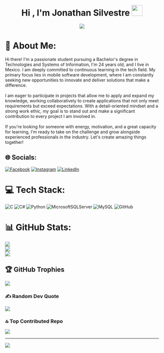 <h1 align="center"><b>Hi , I'm Jonathan Silvestre </b><img src="https://media.giphy.com/media/hvRJCLFzcasrR4ia7z/giphy.gif" width="35"></h1>
<!--  -->
<p align="center">
  <a href="https://github.com/DenverCoder1/readme-typing-svg"><img src="https://readme-typing-svg.herokuapp.com?font=Time+New+Roman&color=cyan&size=25&center=true&vCenter=true&width=700&height=100&lines=Jonathan+Silvestre+Alvarez+Cruz..&hearts;++;Information+Technologies+and+Systems+Student,;Love+to+learn+new+stuffs..<3"></a>
</p>



	
# 💫 About Me:
Hi there! I'm a passionate student pursuing a Bachelor's degree in Technologies and Systems of Information, I'm 24 years old, and I live in Mexico. I am deeply committed to continuous learning in the tech field. My primary focus lies in mobile software development, where I am constantly seeking new opportunities to innovate and deliver solutions that make a difference.<br><br>I am eager to participate in projects that allow me to apply and expand my knowledge, working collaboratively to create applications that not only meet requirements but exceed expectations. With a detail-oriented mindset and a strong work ethic, my goal is to stand out and make a significant contribution to every project I am involved in.<br><br>If you're looking for someone with energy, motivation, and a great capacity for learning, I'm ready to take on the challenge and grow alongside experienced professionals in the industry. Let's create amazing things together!<br>


## 🌐 Socials:
[![Facebook](https://img.shields.io/badge/Facebook-%231877F2.svg?logo=Facebook&logoColor=white)](https://facebook.com/silvestre.jon/) [![Instagram](https://img.shields.io/badge/Instagram-%23E4405F.svg?logo=Instagram&logoColor=white)](https://instagram.com/jonathan_alvarez_c/) [![LinkedIn](https://img.shields.io/badge/LinkedIn-%230077B5.svg?logo=linkedin&logoColor=white)](https://linkedin.com/in/jonathan-silvestre-alvarez-cruz-2a862431a/) 

# 💻 Tech Stack:
![C](https://img.shields.io/badge/c-%2300599C.svg?style=for-the-badge&logo=c&logoColor=white) ![C#](https://img.shields.io/badge/c%23-%23239120.svg?style=for-the-badge&logo=csharp&logoColor=white) ![Python](https://img.shields.io/badge/python-3670A0?style=for-the-badge&logo=python&logoColor=ffdd54) ![MicrosoftSQLServer](https://img.shields.io/badge/Microsoft%20SQL%20Server-CC2927?style=for-the-badge&logo=microsoft%20sql%20server&logoColor=white) ![MySQL](https://img.shields.io/badge/mysql-4479A1.svg?style=for-the-badge&logo=mysql&logoColor=white) ![GitHub](https://img.shields.io/badge/github-%23121011.svg?style=for-the-badge&logo=github&logoColor=white)
# 📊 GitHub Stats:
![](https://github-readme-stats.vercel.app/api?username=JonathanSilvestre&theme=tokyonight&hide_border=false&include_all_commits=true&count_private=true)<br/>
![](https://github-readme-streak-stats.herokuapp.com/?user=JonathanSilvestre&theme=tokyonight&hide_border=false)<br/>
![](https://github-readme-stats.vercel.app/api/top-langs/?username=JonathanSilvestre&theme=tokyonight&hide_border=false&include_all_commits=true&count_private=true&layout=compact)

## 🏆 GitHub Trophies
![](https://github-profile-trophy.vercel.app/?username=JonathanSilvestre&theme=tokyonight&no-frame=false&no-bg=true&margin-w=4)

### ✍️ Random Dev Quote
![](https://quotes-github-readme.vercel.app/api?type=horizontal&theme=tokyonight)

### 🔝 Top Contributed Repo
![](https://github-contributor-stats.vercel.app/api?username=JonathanSilvestre&limit=5&theme=tokyonight&combine_all_yearly_contributions=true)

---
[![](https://visitcount.itsvg.in/api?id=JonathanSilvestre&icon=7&color=4)](https://visitcount.itsvg.in)

<!-- Proudly created with GPRM ( https://gprm.itsvg.in ) -->
